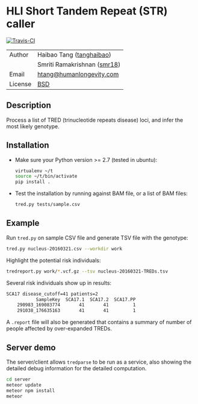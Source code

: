 # HLI Short Tandem Repeat (STR) caller

[![Travis-CI](https://travis-ci.org/tanghaibao/tredparse.svg?branch=master)](https://travis-ci.org/tanghaibao/tredparse)

|||
|---|---|
| Author | Haibao Tang ([tanghaibao](http://github.com/tanghaibao)) |
|| Smriti Ramakrishnan ([smr18](http://github.com/smr18)) |
| Email | <htang@humanlongevity.com> |
| License | [BSD](http://creativecommons.org/licenses/BSD/) |

## Description

Process a list of TRED (trinucleotide repeats disease) loci, and infer
the most likely genotype.

## Installation

- Make sure your Python version &gt;= 2.7 (tested in ubuntu):

  ```bash
  virtualenv ~/t
  source ~/t/bin/activate
  pip install .
  ```

- Test the installation by running against BAM file, or a list of BAM
  files:

  ```bash
  tred.py tests/sample.csv
  ```

## Example

Run `tred.py` on sample CSV file and generate TSV file with the
genotype:

```bash
tred.py nucleus-20160321.csv --workdir work
```

Highlight the potential risk individuals:

```bash
tredreport.py work/*.vcf.gz --tsv nucleus-20160321-TREDs.tsv
```

Several risk individuals show up in results:

```bash
SCA17 disease_cutoff=41 patients=2
           SampleKey  SCA17.1  SCA17.2  SCA17.PP
    290983_169083774       41       41         1
    291038_176635163       41       41         1
```

A `.report` file will also be generated that contains a summary of
number of people affected by over-expanded TREDs.

## Server demo

The server/client allows `tredparse` to be run as a service, also showing the
detailed debug information for the detailed computation.

```bash
cd server
meteor update
meteor npm install
meteor
```
